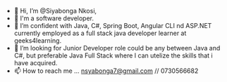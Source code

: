 - 👋 Hi, I’m @Siyabonga Nkosi,
- 👀 I'm a software developer.
- 🌱 I’m confident with Java, C#, Spring Boot, Angular CLI nd ASP.NET currently employed as a full stack java developer learner at geeks4learning.
- 💞️ I’m looking for Junior Developer role could be any between Java and C#, but preferable Java Full Stack where I can utelize the skills that i have acquired.
- 📫 How to reach me ... nsyabonga7@gmail.com // 0730566682

<!---
SiyaNkosii/SiyaNkosii is a ✨ special ✨ repository because its `README.md` (this file) appears on your GitHub profile.
You can click the Preview link to take a look at your changes.
--->
